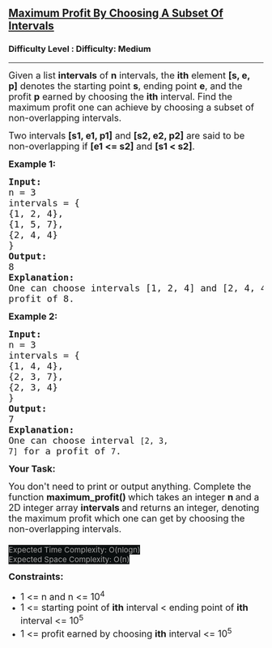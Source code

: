 <h2><a href="https://www.geeksforgeeks.org/problems/maximum-profit-by-choosing-a-subset-of-intervals--170645/1?page=2&difficulty=Medium&status=unsolved,attempted&sortBy=accuracy">Maximum Profit By Choosing A Subset Of Intervals</a></h2><h3>Difficulty Level : Difficulty: Medium</h3><hr><div class="problems_problem_content__Xm_eO"><p><span style="font-size: 18px;">Given a list&nbsp;<strong>intervals</strong>&nbsp;of&nbsp;<strong>n</strong>&nbsp;intervals, the&nbsp;<strong>ith</strong>&nbsp;element&nbsp;<strong>[s, e, p]</strong>&nbsp;denotes the starting point&nbsp;<strong>s</strong>, ending point&nbsp;<strong>e</strong>, and the profit&nbsp;<strong>p</strong>&nbsp;earned by choosing the&nbsp;<strong>ith</strong>&nbsp;interval. Find the maximum profit one can achieve by choosing a subset of non-overlapping intervals.</span></p>
<p><span style="font-size: 18px;">Two intervals&nbsp;<strong>[s1, e1, p1]</strong>&nbsp;and&nbsp;<strong>[s2, e2, p2]</strong>&nbsp;are said to be non-overlapping if&nbsp;<strong>[e1 &lt;= s2]</strong>&nbsp;and&nbsp;<strong>[s1 &lt; s2]</strong>.</span></p>
<p><strong><span style="font-size: 18px;">Example 1:</span></strong></p>
<pre><span style="font-size: 18px;"><strong>Input:</strong></span>
<span style="font-size: 18px;">n = 3</span>
<span style="font-size: 18px;">intervals = {</span>
<span style="font-size: 18px;">{1, 2, 4},</span>
<span style="font-size: 18px;">{1, 5, 7},</span>
<span style="font-size: 18px;">{2, 4, 4}</span>
<span style="font-size: 18px;">}</span>
<span style="font-size: 18px;"><strong>Output:</strong></span>
<span style="font-size: 18px;">8</span>
<span style="font-size: 18px;"><strong>Explanation:</strong></span>
<span style="font-size: 18px;">One can choose intervals [1, 2, 4] and [2, 4, 4] for a 
profit of 8.</span></pre>
<p><strong><span style="font-size: 18px;">Example 2:</span></strong></p>
<pre><span style="font-size: 18px;"><strong>Input:</strong></span>
<span style="font-size: 18px;">n = 3</span>
<span style="font-size: 18px;">intervals = {</span>
<span style="font-size: 18px;">{1, 4, 4},</span>
<span style="font-size: 18px;">{2, 3, 7},</span>
<span style="font-size: 18px;">{2, 3, 4}</span>
<span style="font-size: 18px;">}</span>
<span style="font-size: 18px;"><strong>Output:</strong></span>
<span style="font-size: 18px;">7
<strong>Explanation:
</strong>One can choose interval&nbsp;<code>[2, 3, 7]</code>&nbsp;for a profit of&nbsp;<code>7</code>.</span></pre>
<p><strong><span style="font-size: 18px;">Your Task:</span></strong></p>
<p><span style="font-size: 18px;"><span style="font-size: 18px;">You don't need to print or output anything. Complete the function </span><strong style="font-size: 18px;">maximum_profit()&nbsp;</strong><span style="font-size: 18px;">which takes an integer </span><strong style="font-size: 18px;">n&nbsp;</strong><span style="font-size: 18px;">and a 2D integer array </span><strong style="font-size: 18px;">intervals&nbsp;</strong><span style="font-size: 18px;">and returns an integer, denoting the maximum profit which one can get by choosing the non-overlapping intervals.</span><br><br><span style="color: #a5a5a5;"><span style="font-size: 15px; background-color: #0a0e0f;">Expected Time Complexity: O(nlogn)<br>Expected Space Complexity: O(n)</span></span></span></p>
<p><strong><span style="font-size: 18px;">Constraints:</span></strong></p>
<ul>
<li><span style="font-size: 18px;">1 &lt;= n and n &lt;= 10<sup>4</sup></span></li>
<li><span style="font-size: 18px;">1 &lt;= starting point of <strong>ith</strong> interval &lt;&nbsp;ending point of <strong>ith</strong> interval &lt;= 10<sup>5</sup></span></li>
<li><span style="font-size: 18px;">1 &lt;= profit earned by choosing <strong>ith</strong> interval &lt;= 10<sup>5</sup></span></li>
</ul></div>